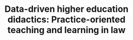 ---
id: practicerewi
title: "Data-driven higher education didactics: Practice-oriented teaching and learning in law"
title_project: "Data-driven higher education didactics: Practice-oriented teaching and learning in law"
title_short: "PracticeReWi"
period: "Oct 22 – Sep 23 (12 months)" 
round: "1"
lecture2go: "64213"
uhh_url: "https://www.hcl.uni-hamburg.de/ddlitlab/data-literacy-studierendenprojekte/erste-foerderrunde/practicerewi.html"
students: "Quint Aly, Hauke Varoga, Maylie Purwita"
mentor: "Christina Schwalbe"
text: |
    Fewer and fewer fully qualified lawyers are being trained in Germany: Compared to 2000, 40% fewer trainees were hired nationwide in 2018. Accordingly, in 2001, 10,000 lawyers were qualified to become judges, compared to only 7,500 in 2017 [1]. While the supply of *qualified lawyers* is declining, demand is simultaneously increasing: At the federal level, according to a 2019 study by the German Judges' Association, up to 41% of judges and public prosecutors are expected to retire by 2031 [2]. As a result, both professional associations of the state judiciary, such as the German Judges' Association [3], and professional associations of the private legal profession, such as the Federal Bar Association (BRAK) [4], have been complaining about a dramatic shortage of young talent for several years.

    While fewer and fewer lawyers are entering the legal traineeship, the number of law students steadily increased between 2007 and 2016 [5]. This comparison makes it clear: The gap in the number of young lawyers in Germany is largely due to the university part of the training. In line with this, a survey conducted by the German Bar Association (DAV) with almost 1,000 participants in 2020 found growing dissatisfaction among students and trainees [6].

    The problems of university law studies are manifold: Around 70% of students take a non-university, fee-based refresher course in preparation for their intended final examination, the First State Examination in Law [7]. Thus, in the eyes of most students, studying law does not appear to adequately prepare them for the final legal examinations. Law studies also face problems of social equality [8]. Furthermore, 75% of the dropouts surveyed stated that a lack of practical relevance was one of the reasons for dropping out [9]. However, this very same factor has a motivating and identifying effect on the training [10]. Conversely, a lack of practical orientation could be seen as an argument for greater practical relevance. A survey conducted by the German Bar Association (DAV) also found this: "83% of all respondents also believe that the training should place greater emphasis on practical relevance and exchange with practitioners." [11]

    The *student body's desire for more practical relevance* during their university studies is evident not only through surveys, but also through the actions of the students themselves. In addition to the high popularity of moot courts and the occasionally encountered Street Law/Know Your Rights initiatives, this is particularly evident in the area of clinical legal education.

    Specifically, in 2008, German lawmakers legalized for the first time that non-lawyers could provide legal services free of charge. According to the explanatory memorandum to the law, the intention was to close gaps in the legal services landscape, such as those that exist in the area of immigration law [12]. In practical terms, this made *legal advice provided by students* possible for the first time in Germany. Since 2008, approximately 60 so-called law clinics have been established around law faculties, but only a minority of them (and this is where student initiative comes in) are institutionally affiliated with a university/law faculty [13]. In these law clinics, students provide free legal advice alongside their regular studies, thus constituting a "service learning" concept. While the educational policy discourse repeatedly focuses on large-scale reforms, many of which fail [14], students have created facts and advanced the process of innovation in legal didactics.

    Against this background, we want to determine how law teachers perceive their own teaching practices and what role practice-oriented teaching methods play in this. Roughly speaking, our research project consists of comparing the student body's desire for a stronger practical focus in university legal education with the perspective of the teachers. We see a great need for this, especially in Germany, because: "Germany is one of the few countries where university teachers are prohibited from working as lawyers part-time and hereby deriving practical relevance first-hand," (translated from German by DDLitLab) says Prof. Dr. Kilian from the Soldan Institute in Cologne [15].

    With our research, we want to contribute to ensuring that *higher education policy considerations* addressing the increased integration of practice-oriented teaching methods into university legal education are based on the broadest possible analysis of the actual circumstances. This should not only take into account the fact that students desire a stronger practical focus. A comprehensive assessment of relevant reform measures also includes considering the thoughts of educators as key didactic figures on this issue. [16]

    Our personal motivation stems from our own involvement in the German Refugee Law Clinics movement. Here, we address the "access to justice" issue and, therefore, primarily cases in which people are denied fair access to the law. In the medium term, the access to justice problem will become significantly more acute if the problem of recruiting young lawyers cannot be resolved: An overburdened judiciary makes slow and imprecise decisions, and legal advice, as a scarce commodity, is becoming increasingly expensive. Therefore, we now want to assume responsibility through research and contribute to ensuring that reform efforts that attempt to solve the problem of recruiting young lawyers can rely on a differentiated decision-making basis.

    ## References:

    [1] „Juristen-Mangel in Deutschland: Zu wenige Richter und lange Justiz-Verfahren“
    [2] „Gigantische Pensionierungs-Welle, kaum Nachwuchs: Richter warnt vor Justiz-Kollaps“
    [3] „Justiz verliert 10.000 Richter und Staatsanwälte“
    [4] „Juristenmangel in Deutschland: Richterinnen und Anwälte dringend gesucht“
    [5] „Wie viele Jura-Studierende und -Absolventen gibt es in Deutschland?“
    [6] „DAV kämpft für Nachwuchs: Forum Update Jurist*innenausbildung“
    [7] Lueg in „Das Jurastudium – Elitär, überfordernd, reformbedürftig?“
    [8] Heublein/Hutzsch/Kracke/Schneider in Die Ursachen des Studienabbruchs in den Studiengängen des Staatsexamens Jura, 2017, S. 34.
    [9] Ebd. S. 10.
    [10] Ebd., S. 90.
    [11] „Reformbedarf - Sind Jurastudium und Examen noch zeitgemäß?“
    [12] Entwurf eines Gesetzes zur Neuregelung des Rechtsberatungsrechts; Drucksache 16/3655, 2006, S. 39.
    [13] Kilian/Wenzel in AnwBl 10/2017, S. 963-965.
    [14] „Was bisher nicht geschah (und warum)“
    [15] „Zukunftsherausforderungen der Rechtswissenschaft als Professionswissenschaft“, S. 705.
    [16] Helmke/Schrader in Handwörterbuch Pädagogische Psychologie, 2010, S. 277.   

image: "https://www.hcl.uni-hamburg.de/16179343/rewi-dingler-uhh-c54c961db4054f0531ebae594528b74fc3e90535.jpg"
image_credit: "UHH/Dingler"
---